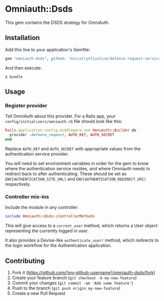 # Omniauth::Dsds

This gem contains the DSDS strategy for OmniAuth.

## Installation

Add this line to your application's Gemfile:

```ruby
gem "omniauth-dsds", github: "ministryofjustice/defence-request-service-omniauth-dsds", tag: "v0.3.0"
```

And then execute:

    $ bundle

## Usage

### Register provider

Tell OmniAuth about this provider. For a Rails app, your
`config/initializers/omniauth.rb` file should look like this:

```ruby
Rails.application.config.middleware.use OmniAuth::Builder do
  provider :defence_request, AUTH_KEY, AUTH_SECRET
end
```

Replace `AUTH_KEY` and `AUTH_SECRET` with appropriate values
from the authentication service provider.

You will need to set environment variables in order for the gem
to know where the authentication service resides, and where Omniauth
needs to redirect back to after authenticating. These should be set as
`ENV[AUTHENTICATION_SITE_URL]` and `ENV[AUTHENTICATION_REDIRECT_URI]`
respectively.

### Controller mix-ins

Include the module in any controller:
```ruby
include Omniauth::Dsds::ControllerMethods
```

This will give access to a `current_user` method, which returns a User
object representing the currently logged in user.

It also provides a Devise-like `authenticate_user!` method, which redirects
to the login workflow for the Authentication application.

## Contributing

1. Fork it (https://github.com/[my-github-username]/omniauth-dsds/fork)
2. Create your feature branch (`git checkout -b my-new-feature`)
3. Commit your changes (`git commit -am 'Add some feature'`)
4. Push to the branch (`git push origin my-new-feature`)
5. Create a new Pull Request
